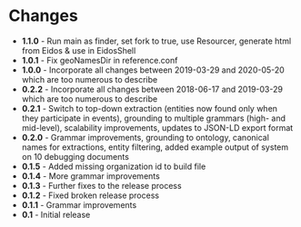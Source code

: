 # Changes
+ **1.1.0** - Run main as finder, set fork to true, use Resourcer, generate html from Eidos & use in EidosShell 
+ **1.0.1** - Fix geoNamesDir in reference.conf
+ **1.0.0** - Incorporate all changes between 2019-03-29 and 2020-05-20 which are too numerous to describe
+ **0.2.2** - Incorporate all changes between 2018-06-17 and 2019-03-29 which are too numerous to describe
+ **0.2.1** - Switch to top-down extraction (entities now found only when they participate in events), grounding
to multiple grammars (high- and mid-level), scalability improvements, updates to JSON-LD export format
+ **0.2.0** - Grammar improvements, grounding to ontology, canonical names for extractions, 
entity filtering, added example output of system on 10 debugging documents
+ **0.1.5** - Added missing organization id to build file
+ **0.1.4** - More grammar improvements
+ **0.1.3** - Further fixes to the release process
+ **0.1.2** - Fixed broken release process
+ **0.1.1** - Grammar improvements
+ **0.1**   - Initial release
